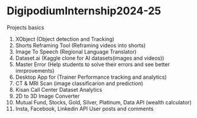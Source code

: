 # DigipodiumInternship2024-25

Projects basics

1. XObject (Object detection and Tracking)
2. Shorts Reframing Tool (Reframing videos into shorts)
3. Image To Speech (Regional Language Translator)
4. Dataset.ai (Kaggle clone for AI datasets(images and videos))
5. Master Error (Help students to solve their errors and see better imrprovements)
6. Desktop App for (Trainer Performance tracking and analytics)
7. CT & MRI Scan (image classificarion and prediction)
8. Kisan Call Center Dataset Analytics
9. 2D to 3D Image Converter 
10. Mutual Fund, Stocks, Gold, Silver, Platinum, Data API (wealth calculator)
11. Insta, Facebook, Linkedin API User posts and comments 
